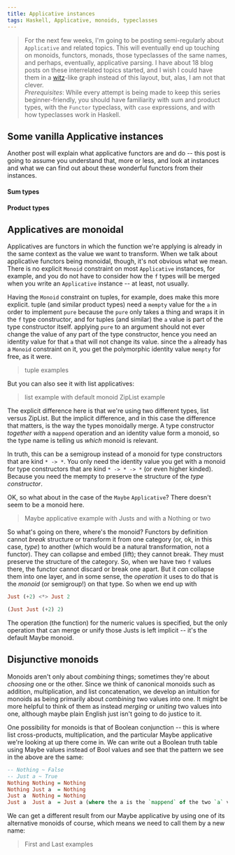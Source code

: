 ```yaml
---
title: Applicative instances
tags: Haskell, Applicative, monoids, typeclasses
---
```


> For the next few weeks, I'm going to be posting semi-regularly about `Applicative` and related topics. This will eventually end up touching on monoids, functors, monads, those typeclasses of the same names, and perhaps, eventually, applicative parsing. I have about 18 blog posts on these interrelated topics started, and I wish I could have them in a [witz](https://www.witz.io/)-like graph instead of this layout, but, alas, I am not that clever. <br> *Prerequisites*: While every attempt is being made to keep this series beginner-friendly, you should have familiarity with sum and product types, with the `Functor` typeclass, with `case` expressions, and with how typeclasses work in Haskell.

## Some vanilla Applicative instances

Another post will explain what applicative functors are and do -- this post is going to assume you understand that, more or less, and look at instances and what we can find out about these wonderful functors from their instances.

#### Sum types




#### Product types


## Applicatives are monoidal

Applicatives are functors in which the function we're applying is already in the same context as the value we want to transform. When we talk about applicative functors being monoidal, though, it's not obvious what we mean. There is no explicit `Monoid` constraint on most `Applicative` instances, for example, and you do not have to consider how the `f` types will be merged when you write an `Applicative` instance -- at least, not usually.

Having the `Monoid` constraint on tuples, for example, does make this more explicit. tuple (and similar product types) need a `mempty` value for the `a` in order to implement `pure` because the `pure` only takes a thing and wraps it in the `f` type constructor, and for tuples (and similar) the `a` value is part of the type constructor itself. applying `pure` to an argument should not ever change the value of any part of the type constructor, hence you need an identity value for that `a` that will not change its value. since the `a` already has a `Monoid` constraint on it, you get the polymorphic identity value `mempty` for free, as it were.

> tuple examples

But you can also see it with list applicatives:

> list example with default monoid
> ZipList example

The explicit difference here is that we're using two different types, list versus ZipList. But the implicit difference, and in this case the difference that matters, is the way the types monoidally merge. A type constructor *together with* a `mappend` operation and an identity value form a monoid, so the type name is telling us *which* monoid is relevant.

In truth, this can be a semigroup instead of a monoid for type constructors that are kind `* -> *`. You only need the identity value you get with a monoid for type constructors that are kind `* -> * -> *` (or even higher kinded). Because you need the mempty to preserve the structure of the *type constructor*.


OK, so what about in the case of the `Maybe` `Applicative`? There doesn't seem to be a monoid here.

> Maybe applicative example with Justs
> and with a Nothing or two

So what's going on there, where's the monoid? Functors by definition cannot *break* structure or transform it from one category (or, ok, in this case, *type*) to another (which would be a natural transformation, not a functor). They can collapse and embed (lift); they cannot break. They must preserve the structure of the category. So, when we have two `f` values there, the functor cannot discard or break one apart. But it *can* collapse them into one layer, and in some sense, the *operation* it uses to do that is the *monoid* (or semigroup!) on that type. So when we end up with

```haskell
Just (+2) <*> Just 2

(Just Just (+2) 2)
```
The operation (the function) for the numeric values is specified, but the only operation that can merge or unify those Justs is left implicit -- it's the default Maybe monoid.


## Disjunctive monoids

Monoids aren't only about *combining* things; sometimes they're about *choosing* one or the other. Since we think of canonical monoids such as addition, multiplication, and list concatenation, we develop an intuition for monoids as being primarily about *combining* two values into one. It might be more helpful to think of them as instead *merging* or *uniting* two values into one, although maybe plain English just isn't going to do justice to it.

One possibility for monoids is that of Boolean conjunction -- this is where list cross-products, multiplication, and the particular Maybe applicative we're looking at up there come in. We can write out a Boolean truth table using Maybe values instead of Bool values and see that the pattern we see in the above are the same:

```haskell
-- Nothing ~ False
-- Just a ~ True
Nothing Nothing = Nothing
Nothing Just a  = Nothing
Just a  Nothing = Nothing
Just a  Just a  = Just a (where the a is the `mappend` of the two `a` values)
```

We can get a different result from our Maybe applicative by using one of its alternative monoids of course, which means we need to call them by a new name:

> First and Last examples
